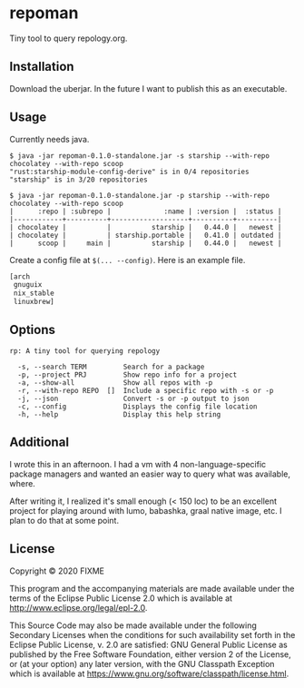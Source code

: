 # repoman

Tiny tool to query repology.org.

## Installation

Download the uberjar.  In the future I want to publish this as an executable.

## Usage

Currently needs java.

```
$ java -jar repoman-0.1.0-standalone.jar -s starship --with-repo chocolatey --with-repo scoop
"rust:starship-module-config-derive" is in 0/4 repositories
"starship" is in 3/20 repositories

$ java -jar repoman-0.1.0-standalone.jar -p starship --with-repo chocolatey --with-repo scoop
|      :repo | :subrepo |             :name | :version |  :status |
|------------+----------+-------------------+----------+----------|
| chocolatey |          |          starship |   0.44.0 |   newest |
| chocolatey |          | starship.portable |   0.41.0 | outdated |
|      scoop |     main |          starship |   0.44.0 |   newest |

```

Create a config file at `$(... --config)`.  Here is an example file.

```clojure
[arch
 gnuguix
 nix_stable
 linuxbrew]
```

## Options

```
rp: A tiny tool for querying repology

  -s, --search TERM         Search for a package
  -p, --project PRJ         Show repo info for a project
  -a, --show-all            Show all repos with -p
  -r, --with-repo REPO  []  Include a specific repo with -s or -p
  -j, --json                Convert -s or -p output to json
  -c, --config              Displays the config file location
  -h, --help                Display this help string

```

## Additional

I wrote this in an afternoon.  I had a vm with 4 non-language-specific package managers and wanted an easier way to query what was available, where.

After writing it, I realized it's small enough (< 150 loc) to be an excellent project for playing around with lumo, babashka, graal native image, etc.  I plan to do that at some point.

## License

Copyright © 2020 FIXME

This program and the accompanying materials are made available under the
terms of the Eclipse Public License 2.0 which is available at
http://www.eclipse.org/legal/epl-2.0.

This Source Code may also be made available under the following Secondary
Licenses when the conditions for such availability set forth in the Eclipse
Public License, v. 2.0 are satisfied: GNU General Public License as published by
the Free Software Foundation, either version 2 of the License, or (at your
option) any later version, with the GNU Classpath Exception which is available
at https://www.gnu.org/software/classpath/license.html.
